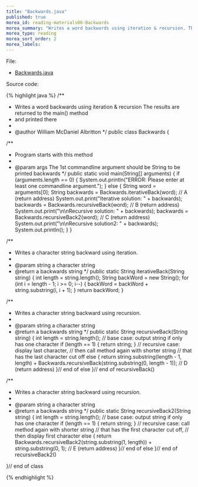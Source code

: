 ```yaml
---
title: "Backwards.java"
published: true
morea_id: reading-materials06-Backwards
morea_summary: "Writes a word backwards using iteration & recursion. The results are returned to the main() method and printed there"
morea_type: reading
morea_sort_order: 2
morea_labels:
---
```


File: 

  * [Backwards.java](../examples/Backwards.java)

Source code:

{% highlight java %}
/**
 * Writes a word backwards using iteration & recursion The results are returned to the main() method
 * and printed there
 * 
 * @author William McDaniel Albritton
 */
public class Backwards {

  /**
   * Program starts with this method
   * 
   * @param args The 1st commandline argument should be String to be printed backwards
   */
  public static void main(String[] arguments) {
    if (arguments.length == 0) {
      System.out.println("ERROR: Please enter at least one commandline argument.");
    }
    else {
      String word = arguments[0];
      String backwards = Backwards.iterativeBack(word); // A (return address)
      System.out.print("Iterative solution: " + backwards);
      backwards = Backwards.recursiveBack(word); // B (return address)
      System.out.print("\n\nRecursive solution: " + backwards);
      backwards = Backwards.recursiveBack2(word); // C (return address)
      System.out.print("\n\nRecursive solution2: " + backwards);
      System.out.println();
    }
  }

  /**
   * Writes a character string backward using iteration.
   * 
   * @param string a character string
   * @return a backwards string
   */
  public static String iterativeBack(String string) {
    int length = string.length();
    String backWord = new String();
    for (int i = length - 1; i >= 0; i--) {
      backWord = backWord + string.substring(i, i + 1);
    }
    return backWord;
  }

  /**
   * Writes a character string backward using recursion.
   * 
   * @param string a character string
   * @return a backwards string
   */
  public static String recursiveBack(String string) {
    int length = string.length();
    // base case: output string if only has one character
    if (length == 1) {
      return string;
    }
    // recursive case: display last character,
    // then call method again with shorter string
    // that has the last character cut off
    else {
      return string.substring(length - 1, length)
          + Backwards.recursiveBack(string.substring(0, length - 1));
      // D (return address)
    }// end of else
  }// end of recursiveBack()

  /**
   * Writes a character string backward using recursion.
   * 
   * @param string a character string
   * @return a backwards string
   */
  public static String recursiveBack2(String string) {
    int length = string.length();
    // base case: output string if only has one character
    if (length == 1) {
      return string;
    }
    // recursive case: call method again with shorter string
    // that has the first character cut off,
    // then display first character
    else {
      return Backwards.recursiveBack2(string.substring(1, length)) + string.substring(0, 1); // E (return address)
    }// end of else
  }// end of recursiveBack2()

}// end of class

{% endhighlight %}
  
  